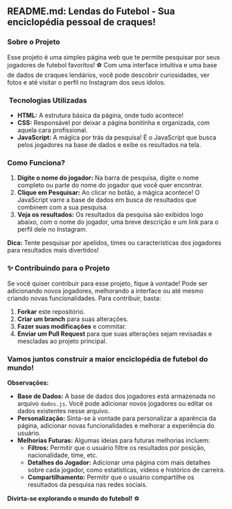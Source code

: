 ## **README.md: Lendas do Futebol - Sua enciclopédia pessoal de craques!**

###  Sobre o Projeto

Esse projeto é uma simples página web que te permite pesquisar por seus jogadores de futebol favoritos! ⚽ Com uma interface intuitiva e uma base de dados de craques lendários, você pode descobrir curiosidades, ver fotos e até visitar o perfil no Instagram dos seus ídolos. 

### ️ Tecnologias Utilizadas

* **HTML:** A estrutura básica da página, onde tudo acontece! 
* **CSS:** Responsável por deixar a página bonitinha e organizada, com aquela cara profissional.
* **JavaScript:** A mágica por trás da pesquisa! É o JavaScript que busca pelos jogadores na base de dados e exibe os resultados na tela.

###  Como Funciona?

1. **Digite o nome do jogador:** Na barra de pesquisa, digite o nome completo ou parte do nome do jogador que você quer encontrar.
2. **Clique em Pesquisar:** Ao clicar no botão, a mágica acontece! O JavaScript varre a base de dados em busca de resultados que combinem com a sua pesquisa.
3. **Veja os resultados:** Os resultados da pesquisa são exibidos logo abaixo, com o nome do jogador, uma breve descrição e um link para o perfil dele no Instagram.

**Dica:** Tente pesquisar por apelidos, times ou características dos jogadores para resultados mais divertidos!

### ✨ Contribuindo para o Projeto

Se você quiser contribuir para esse projeto, fique à vontade! Pode ser adicionando novos jogadores, melhorando a interface ou até mesmo criando novas funcionalidades. Para contribuir, basta:

1. **Forkar** este repositório.
2. **Criar um branch** para suas alterações.
3. **Fazer suas modificações** e commitar.
4. **Enviar um Pull Request** para que suas alterações sejam revisadas e mescladas ao projeto principal.

###  Vamos juntos construir a maior enciclopédia de futebol do mundo!

**Observações:**

* **Base de Dados:** A base de dados dos jogadores está armazenada no arquivo `dados.js`. Você pode adicionar novos jogadores ou editar os dados existentes nesse arquivo.
* **Personalização:** Sinta-se à vontade para personalizar a aparência da página, adicionar novas funcionalidades e melhorar a experiência do usuário.
* **Melhorias Futuras:** Algumas ideias para futuras melhorias incluem:
    * **Filtros:** Permitir que o usuário filtre os resultados por posição, nacionalidade, time, etc.
    * **Detalhes do Jogador:** Adicionar uma página com mais detalhes sobre cada jogador, como estatísticas, vídeos e histórico de carreira.
    * **Compartilhamento:** Permitir que o usuário compartilhe os resultados da pesquisa nas redes sociais.

**Divirta-se explorando o mundo do futebol!** ⚽

